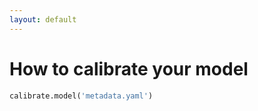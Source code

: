 ```yaml
---
layout: default
---
```


<h1>How to calibrate your model</h1>

```python
calibrate.model('metadata.yaml')
```
